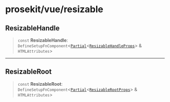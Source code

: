 # prosekit/vue/resizable

<a id="ResizableHandle" name="ResizableHandle"></a>

## ResizableHandle

> `const` **ResizableHandle**: `DefineSetupFnComponent`\<[`Partial`](https://www.typescriptlang.org/docs/handbook/utility-types.html#partialtype)\<[`ResizableHandleProps`](../web/resizable.md#ResizableHandleProps)\> & `HTMLAttributes`\>

***

<a id="ResizableRoot" name="ResizableRoot"></a>

## ResizableRoot

> `const` **ResizableRoot**: `DefineSetupFnComponent`\<[`Partial`](https://www.typescriptlang.org/docs/handbook/utility-types.html#partialtype)\<[`ResizableRootProps`](../web/resizable.md#ResizableRootProps)\> & `HTMLAttributes`\>
